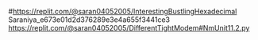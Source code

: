 #https://replit.com/@saran04052005/InterestingBustlingHexadecimal Saraniya_e673e01d2d376289e3e4a655f3441ce3
https://replit.com/@saran04052005/DifferentTightModem#NmUnit11.2.py
